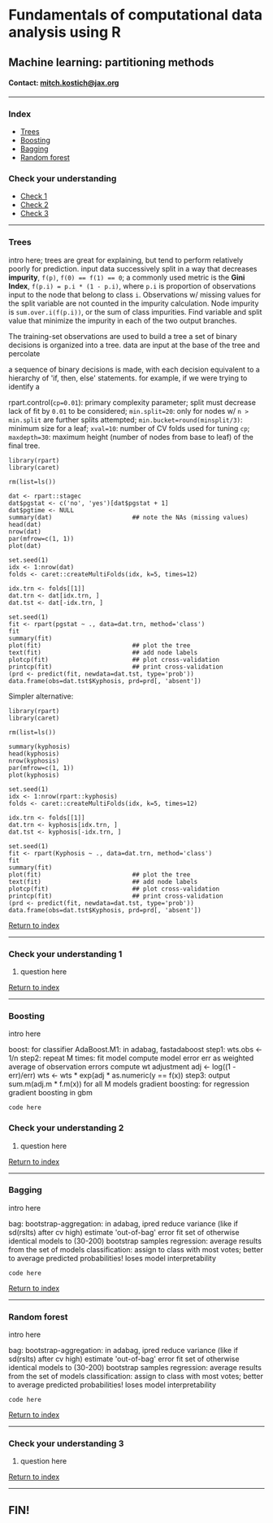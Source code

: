 # Fundamentals of computational data analysis using R
## Machine learning: partitioning methods
#### Contact: mitch.kostich@jax.org

---

### Index

- [Trees](#trees)
- [Boosting](#boosting)
- [Bagging](#bagging)
- [Random forest](#random-forest)

### Check your understanding

- [Check 1](#check-your-understanding-1)
- [Check 2](#check-your-understanding-2)
- [Check 3](#check-your-understanding-3)

---

### Trees

intro here; trees are great for explaining, but tend to perform relatively poorly for
  prediction. input data successively split in a way that decreases **impurity**,
  `f(p)`, `f(0) == f(1) == 0`; 
  a commonly used metric is the **Gini Index**, `f(p.i) = p.i * (1 - p.i)`, where `p.i` is 
  proportion of observations input to the node that belong to class `i`. Observations w/ 
  missing values for the split variable are not counted in the impurity calculation. Node impurity is
  `sum.over.i(f(p.i))`, or the sum of class impurities. Find variable and split value that
  minimize the impurity in each of the two output branches. 

The training-set observations are used to build a tree a set of binary decisions is organized into a tree. data are input at the base of the tree 
  and percolate 

a sequence of binary decisions is made, with each decision equivalent to a hierarchy of 'if, then, else' statements. for example, if we 
  were trying to identify a 

rpart.control(`cp=0.01`): primary complexity parameter; split must decrease lack of fit by `0.01` to be considered; `min.split=20`: only for 
  nodes w/ `n > min.split` are further splits attempted; `min.bucket=round(minsplit/3)`: minimum size for a leaf; `xval=10`: number of CV folds
  used for tuning `cp`; `maxdepth=30`: maximum height (number of nodes from base to leaf) of the final tree.


```
library(rpart)
library(caret)

rm(list=ls())

dat <- rpart::stagec
dat$pgstat <- c('no', 'yes')[dat$pgstat + 1]
dat$pgtime <- NULL
summary(dat)                      ## note the NAs (missing values)
head(dat)
nrow(dat)
par(mfrow=c(1, 1))
plot(dat)

set.seed(1)
idx <- 1:nrow(dat)
folds <- caret::createMultiFolds(idx, k=5, times=12)

idx.trn <- folds[[1]]
dat.trn <- dat[idx.trn, ]
dat.tst <- dat[-idx.trn, ]

set.seed(1)
fit <- rpart(pgstat ~ ., data=dat.trn, method='class')
fit
summary(fit)
plot(fit)                         ## plot the tree
text(fit)                         ## add node labels
plotcp(fit)                       ## plot cross-validation
printcp(fit)                      ## print cross-validation
(prd <- predict(fit, newdata=dat.tst, type='prob'))
data.frame(obs=dat.tst$Kyphosis, prd=prd[, 'absent'])

```

Simpler alternative:

```
library(rpart)
library(caret)

rm(list=ls())

summary(kyphosis)
head(kyphosis)
nrow(kyphosis)
par(mfrow=c(1, 1))
plot(kyphosis)

set.seed(1)
idx <- 1:nrow(rpart::kyphosis)
folds <- caret::createMultiFolds(idx, k=5, times=12)

idx.trn <- folds[[1]]
dat.trn <- kyphosis[idx.trn, ]
dat.tst <- kyphosis[-idx.trn, ]

set.seed(1)
fit <- rpart(Kyphosis ~ ., data=dat.trn, method='class')
fit
summary(fit)
plot(fit)                         ## plot the tree
text(fit)                         ## add node labels
plotcp(fit)                       ## plot cross-validation
printcp(fit)                      ## print cross-validation
(prd <- predict(fit, newdata=dat.tst, type='prob'))
data.frame(obs=dat.tst$Kyphosis, prd=prd[, 'absent'])

```

[Return to index](#index)

---

### Check your understanding 1

1) question here

[Return to index](#index)

---

### Boosting

intro here

  boost: 
    for classifier AdaBoost.M1: in adabag, fastadaboost
      step1: wts.obs <- 1/n
      step2: repeat M times:
        fit model
        compute model error err as weighted average of observation errors
        compute wt adjustment adj <- log((1 - err)/err)
        wts <- wts * exp(adj * as.numeric(y == f(x))
      step3: output sum.m(adj.m * f.m(x)) for all M models
    gradient boosting:
    for regression gradient boosting in gbm

```
code here

```

### Check your understanding 2

1) question here

[Return to index](#index)

---

### Bagging

intro here

  bag: bootstrap-aggregation: in adabag, ipred
    reduce variance (like if sd(rslts) after cv high)
    estimate 'out-of-bag' error
    fit set of otherwise identical models to (30-200) bootstrap samples
    regression: average results from the set of models 
    classification: assign to class with most votes; better to average predicted probabilities!
    loses model interpretability

```
code here

```

[Return to index](#index)

---

### Random forest

intro here

  bag: bootstrap-aggregation: in adabag, ipred
    reduce variance (like if sd(rslts) after cv high)
    estimate 'out-of-bag' error
    fit set of otherwise identical models to (30-200) bootstrap samples
    regression: average results from the set of models 
    classification: assign to class with most votes; better to average predicted probabilities!
    loses model interpretability

```
code here

```

[Return to index](#index)

---

### Check your understanding 3

1) question here

[Return to index](#index)

---

## FIN!
